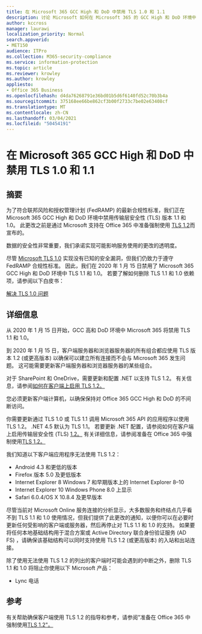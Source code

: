 ```yaml
---
title: 在 Microsoft 365 GCC High 和 DoD 中禁用 TLS 1.0 和 1.1
description: 讨论 Microsoft 如何在 Microsoft 365 的 GCC High 和 DoD 环境中禁用对 TLS 1.1 和 1.0 的支持。
author: kccross
manager: laurawi
localization_priority: Normal
search.appverid:
- MET150
audience: ITPro
ms.collection: M365-security-compliance
ms.service: information-protection
ms.topic: article
ms.reviewer: krowley
ms.author: krowley
appliesto:
- Office 365 Business
ms.openlocfilehash: d4da76268791e36bd01b5d6f6140fd52c70b3b4a
ms.sourcegitcommit: 375168ee66be862cf3b00f2733c7be02e63408cf
ms.translationtype: MT
ms.contentlocale: zh-CN
ms.lasthandoff: 03/04/2021
ms.locfileid: "50454191"
---
```

# <a name="disabling-tls-10-and-11-in-microsoft-365-gcc-high-and-dod"></a>在 Microsoft 365 GCC High 和 DoD 中禁用 TLS 1.0 和 1.1

## <a name="summary"></a>摘要

为了符合联邦风险和授权管理计划 (FedRAMP) 的最新合规性标准，我们正在 Microsoft 365 GCC High 和 DoD 环境中禁用传输层安全性 (TLS) 版本 1.1 和 1.0。 此更改之前是通过 Microsoft 支持在 Office 365 中准备强制使用 [TLS 1.2](https://support.microsoft.com/help/4057306/preparing-for-tls-1-2-in-office-365)而宣布的。

数据的安全性非常重要，我们承诺实现可能影响服务使用的更改的透明度。

尽管 [Microsoft TLS 1.0](https://support.microsoft.com/help/3117336) 实现没有已知的安全漏洞，但我们仍致力于遵守 FedRAMP 合规性标准。 因此，我们在 2020 年 1 月 15 日禁用了 Microsoft 365 GCC High 和 DoD 环境中 TLS 1.1 和 1.0。 若要了解如何删除 TLS 1.1 和 1.0 依赖项，请参阅以下白皮书：

[解决 TLS 1.0 问题](https://www.microsoft.com/download/details.aspx?id=55266)

## <a name="more-information"></a>详细信息

从 2020 年 1 月 15 日开始，GCC 高和 DoD 环境中 Microsoft 365 将禁用 TLS 1.1 和 1.0。

到 2020 年 1 月 15 日，客户端服务器和浏览器服务器的所有组合都应使用 TLS 版本 1.2 (或更高版本) 以确保可以建立所有连接而不会与 Microsoft 365 发生问题。 这可能需要更新客户端服务器和浏览器服务器的某些组合。

对于 SharePoint 和 OneDrive，需要更新和配置 .NET 以支持 TLS 1.2。 有关信息，请参阅[如何在客户端上启用 TLS 1.2。](https://docs.microsoft.com/mem/configmgr/core/plan-design/security/enable-tls-1-2-client)

您必须更新客户端计算机，以确保保持对 Office 365 GCC High 和 DoD 的不间断访问。

你需要更新通过 TLS 1.0 或 TLS 1.1 调用 Microsoft 365 API 的应用程序以使用 TLS 1.2。 .NET 4.5 默认为 TLS 1.1。 若要更新 .NET 配置，请参阅如何在客户端上启用传输层安全性 (TLS) [1.2。](https://docs.microsoft.com/mem/configmgr/core/plan-design/security/enable-tls-1-2-client) 有关详细信息，请参阅准备在 Office 365 中强制使用[TLS 1.2。](https://support.microsoft.com/help/4057306/preparing-for-tls-1-2-in-office-365)

我们知道以下客户端应用程序无法使用 TLS 1.2：

- Android 4.3 和更低的版本
- Firefox 版本 5.0 及更低版本
- Internet Explorer 8 Windows 7 和早期版本上的 Internet Explorer 8–10
- Internet Explorer 10 Windows Phone 8.0 上显示
- Safari 6.0.4/OS X 10.8.4 及更早版本

尽管当前对 Microsoft Online 服务连接的分析显示，大多数服务和终结点几乎看不到 TLS 1.1 和 1.0 使用情况，但我们提供了此更改的通知，以便你可以在必要时更新任何受影响的客户端或服务器，然后再停止对 TLS 1.1 和 1.0 的支持。 如果要将任何本地基础结构用于混合方案或 Active Directory 联合身份验证服务 (AD FS) ，请确保该基础结构可以同时支持使用 TLS 1.2 (或更高版本) 的入站和出站连接。

除了使用无法使用 TLS 1.2 的列出的客户端时可能会遇到的中断之外，删除 TLS 1.1 和 1.0 将阻止你使用以下 Microsoft 产品：

- Lync 电话

## <a name="references"></a>参考

有关帮助确保客户端使用 TLS 1.2 的指导和参考，请参阅"准备在 Office 365 中强制使用[TLS 1.2"。](https://support.microsoft.com/help/4057306/preparing-for-tls-1-2-in-office-365)
